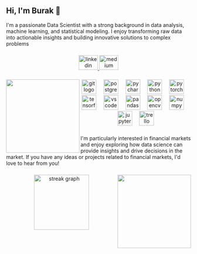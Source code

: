 ## Hi, I'm Burak 👋

<p align="left">I'm a passionate Data Scientist with a strong background in data analysis, machine learning, and statistical modeling. I enjoy transforming raw data into actionable insights and building innovative solutions to complex problems</p>

###

<div align="center">
  <a href="https://www.linkedin.com/in/mbbedir/" target="_blank">
    <img src="https://raw.githubusercontent.com/maurodesouza/profile-readme-generator/master/src/assets/icons/social/linkedin/default.svg" width="52" height="40" alt="linkedin logo"  />
  </a>
  <a href="https://medium.com/@mburakbedir" target="_blank">
    <img src="https://raw.githubusercontent.com/maurodesouza/profile-readme-generator/master/src/assets/icons/social/medium/default.svg" width="52" height="40" alt="medium logo"  />
  </a>
</div>

###

<img align="left" height="200" src="https://media.giphy.com/media/LaVp0AyqR5bGsC5Cbm/giphy.gif?cid=790b76111j2bkw1w75p31ooco4sen9v80bzd5rt7sgctlvs8&ep=v1_gifs_search&rid=giphy.gif&ct=g"  />

###

<div align="center">
  <img src="https://cdn.jsdelivr.net/gh/devicons/devicon/icons/git/git-original.svg" height="40" alt="git logo"  />
  <img width="12" />
  <img src="https://cdn.jsdelivr.net/gh/devicons/devicon/icons/postgresql/postgresql-original.svg" height="40" alt="postgresql logo"  />
  <img width="12" />
  <img src="https://cdn.jsdelivr.net/gh/devicons/devicon/icons/pycharm/pycharm-original.svg" height="40" alt="pycharm logo"  />
  <img width="12" />
  <img src="https://cdn.jsdelivr.net/gh/devicons/devicon/icons/python/python-original.svg" height="40" alt="python logo"  />
  <img width="12" />
  <img src="https://cdn.jsdelivr.net/gh/devicons/devicon/icons/pytorch/pytorch-original.svg" height="40" alt="pytorch logo"  />
  <img width="12" />
  <img src="https://cdn.jsdelivr.net/gh/devicons/devicon/icons/tensorflow/tensorflow-original.svg" height="40" alt="tensorflow logo"  />
  <img width="12" />
  <img src="https://cdn.jsdelivr.net/gh/devicons/devicon/icons/vscode/vscode-original.svg" height="40" alt="vscode logo"  />
  <img width="12" />
  <img src="https://cdn.jsdelivr.net/gh/devicons/devicon/icons/pandas/pandas-original.svg" height="40" alt="pandas logo"  />
  <img width="12" />
  <img src="https://cdn.jsdelivr.net/gh/devicons/devicon/icons/opencv/opencv-original.svg" height="40" alt="opencv logo"  />
  <img width="12" />
  <img src="https://cdn.jsdelivr.net/gh/devicons/devicon/icons/numpy/numpy-original.svg" height="40" alt="numpy logo"  />
  <img width="12" />
  <img src="https://cdn.jsdelivr.net/gh/devicons/devicon/icons/jupyter/jupyter-original.svg" height="40" alt="jupyter logo"  />
  <img width="12" />
  <img src="https://cdn.jsdelivr.net/gh/devicons/devicon/icons/trello/trello-plain.svg" height="40" alt="trello logo"  />
</div>

###

<p align="left">I'm particularly interested in financial markets and enjoy exploring how data science can provide insights and drive decisions in the market. If you have any ideas or projects related to financial markets, I'd love to hear from you!</p>

###

<img align="right" height="200" src="https://media.giphy.com/media/QEArKBwKJm12r8t7w6/giphy.gif?cid=790b76116fp5gppxym9u0y3hskjxm8ycbgfkgqss5lkry9ps&ep=v1_gifs_search&rid=giphy.gif&ct=g"  />

###

<div align="center">
  <img src="https://streak-stats.demolab.com?user=burakbdr&locale=en&mode=daily&theme=dracula&hide_border=false&border_radius=5&order=3" height="150" alt="streak graph"  />
</div>

###
